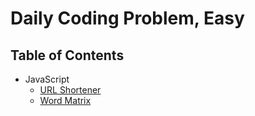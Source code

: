 # Daily Coding Problem, Easy

## Table of Contents

- JavaScript
  - [URL Shortener](url-shortener)
  - [Word Matrix](word-matrix)
